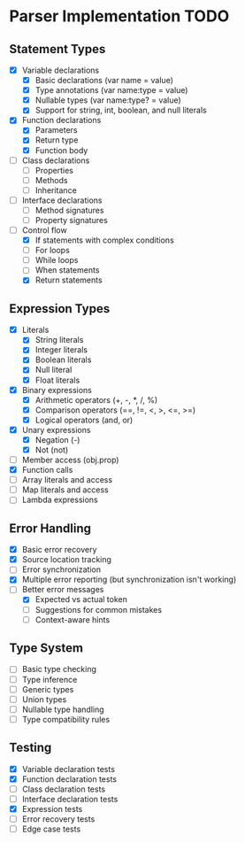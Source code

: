 # Parser Implementation TODO

## Statement Types
- [x] Variable declarations
  - [x] Basic declarations (var name = value)
  - [x] Type annotations (var name:type = value)
  - [x] Nullable types (var name:type? = value)
  - [x] Support for string, int, boolean, and null literals
- [x] Function declarations
  - [x] Parameters
  - [x] Return type
  - [x] Function body
- [ ] Class declarations
  - [ ] Properties
  - [ ] Methods
  - [ ] Inheritance
- [ ] Interface declarations
  - [ ] Method signatures
  - [ ] Property signatures
- [ ] Control flow
  - [x] If statements with complex conditions
  - [ ] For loops
  - [ ] While loops
  - [ ] When statements
  - [x] Return statements

## Expression Types
- [x] Literals
  - [x] String literals
  - [x] Integer literals
  - [x] Boolean literals
  - [x] Null literal
  - [x] Float literals
- [x] Binary expressions
  - [x] Arithmetic operators (+, -, *, /, %)
  - [x] Comparison operators (==, !=, <, >, <=, >=)
  - [x] Logical operators (and, or)
- [x] Unary expressions
  - [x] Negation (-)
  - [x] Not (not)
- [ ] Member access (obj.prop)
- [x] Function calls
- [ ] Array literals and access
- [ ] Map literals and access
- [ ] Lambda expressions

## Error Handling
- [x] Basic error recovery
- [x] Source location tracking
- [ ] Error synchronization
- [x] Multiple error reporting (but synchronization isn't working)
- [ ] Better error messages
  - [x] Expected vs actual token
  - [ ] Suggestions for common mistakes
  - [ ] Context-aware hints

## Type System
- [ ] Basic type checking
- [ ] Type inference
- [ ] Generic types
- [ ] Union types
- [ ] Nullable type handling
- [ ] Type compatibility rules

## Testing
- [x] Variable declaration tests
- [x] Function declaration tests
- [ ] Class declaration tests
- [ ] Interface declaration tests
- [x] Expression tests
- [ ] Error recovery tests
- [ ] Edge case tests
